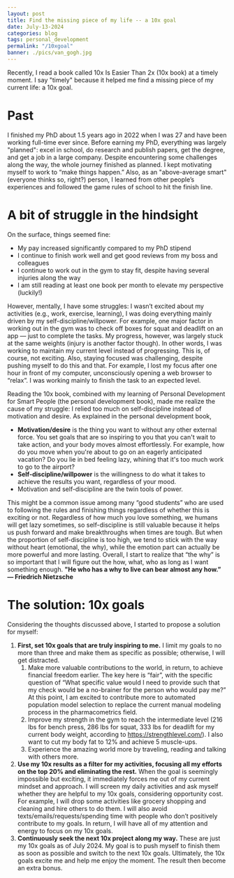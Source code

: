 ```yaml
---
layout: post
title: Find the missing piece of my life -- a 10x goal
date: July-13-2024
categories: blog
tags: personal_development
permalink: "/10xgoal"
banner: ./pics/van_gogh.jpg
---
```


Recently, I read a book called 10x Is Easier Than 2x (10x book) at a timely moment. I say "timely" because it helped me find a missing piece of my current life: a 10x goal.

# Past

I finished my PhD about 1.5 years ago in 2022 when I was 27 and have been working full-time ever since. Before earning my PhD, everything was largely "planned": excel in school, do research and publish papers, get the degree, and get a job in a large company. Despite encountering some challenges along the way, the whole journey finished as planned. I kept motivating myself to work to “make things happen.” Also, as an "above-average smart" (everyone thinks so, right?) person, I learned from other people’s experiences and followed the game rules of school to hit the finish line.

# A bit of struggle in the hindsight

On the surface, things seemed fine:

- My pay increased significantly compared to my PhD stipend
- I continue to finish work well and get good reviews from my boss and colleagues
- I continue to work out in the gym to stay fit, despite having several injuries along the way
- I am still reading at least one book per month to elevate my perspective (luckily!)

However, mentally, I have some struggles: I wasn’t excited about my activities (e.g., work, exercise, learning), I was doing everything mainly driven by my self-discipline/willpower. For example, one major factor in working out in the gym was to check off boxes for squat and deadlift on an app — just to complete the tasks. My progress, however, was largely stuck at the same weights (injury is another factor though). In other words, I was working to maintain my current level instead of progressing. This is, of course, not exciting. Also, staying focused was challenging, despite pushing myself to do this and that. For example, I lost my focus after one hour in front of my computer, unconsciously opening a web browser to “relax”. I was working mainly to finish the task to an expected level. 

Reading the 10x book, combined with my learning of Personal Development for Smart People (the personal development book), made me realize the cause of my struggle: I relied too much on self-discipline instead of motivation and desire. As explained in the personal development book, 

- **Motivation/desire** is the thing you want to without any other external force. You set goals that are so inspiring to you that you can't wait to take action, and your body moves almost effortlessly. For example, how do you move when you're about to go on an eagerly anticipated vacation? Do you lie in bed feeling lazy, whining that it's too much work to go to the airport?
- **Self-discipline/willpower** is the willingness to do what it takes to achieve the results you want, regardless of your mood.
- Motivation and self-discipline are the twin tools of power.

This might be a common issue among many “good students” who are used to following the rules and finishing things regardless of whether this is exciting or not. Regardless of how much you love something, we humans will get lazy sometimes, so self-discipline is still valuable because it helps us push forward and make breakthroughs when times are tough. But when the proportion of self-discipline is too high, we tend to stick with the way without heart (emotional, the why), while the emotion part can actually be more powerful and more lasting. Overall, I start to realize that “the why” is so important that I will figure out the how, what, who as long as I want something enough. **"He who has a why to live can bear almost any how.” — Friedrich Nietzsche**

# The solution: 10x goals

Considering the thoughts discussed above, I started to propose a solution for myself: 

1. **First, set 10x goals that are truly inspiring to me.** I limit my goals to no more than three and make them as specific as possible; otherwise, I will get distracted. 
    1. Make more valuable contributions to the world, in return, to achieve financial freedom earlier. The key here is “fair”, with the specific question of “What specific value would I need to provide such that my check would be a no-brainer for the person who would pay me?” At this point, I am excited to contribute more to automated population model selection to replace the current manual modeling process in the pharmacometrics field. 
    2. Improve my strength in the gym to reach the intermediate level (216 lbs for bench press, 286 lbs for squat, 333 lbs for deadlift for my current body weight, according to https://strengthlevel.com/). I also want to cut my body fat to 12% and achieve 5 muscle-ups.
    3. Experience the amazing world more by traveling, reading and talking with others more. 
2. **Use my 10x results as a filter for my activities, focusing all my efforts on the top 20% and eliminating the rest.** When the goal is seemingly impossible but exciting, it immediately forces me out of my current mindset and approach. I will screen my daily activities and ask myself whether they are helpful to my 10x goals, considering opportunity cost. For example, I will drop some activities like grocery shopping and cleaning and hire others to do them. I will also avoid texts/emails/requests/spending time with people who don’t positively contribute to my goals. In return, I will have all of my attention and energy to focus on my 10x goals. 
3. **Continuously seek the next 10x project along my way.** These are just my 10x goals as of July 2024. My goal is to push myself to finish them as soon as possible and switch to the next 10x goals. Ultimately, the 10x goals excite me and help me enjoy the moment. The result then become an extra bonus.
